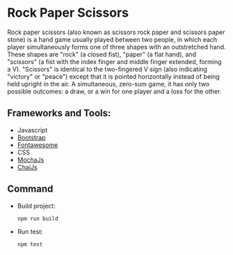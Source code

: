 # Rock Paper Scissors

Rock paper scissors (also known as scissors rock paper and scissors paper stone) is a hand game usually played between two people, in which each player simultaneously forms one of three shapes with an outstretched hand. These shapes are "rock" (a closed fist), "paper" (a flat hand), and "scissors" (a fist with the index finger and middle finger extended, forming a V). "Scissors" is identical to the two-fingered V sign (also indicating "victory" or "peace") except that it is pointed horizontally instead of being held upright in the air. A simultaneous, zero-sum game, it has only two possible outcomes: a draw, or a win for one player and a loss for the other.

## Frameworks and Tools:
* Javascript
* [Bootstrap](https://getbootstrap.com/)
* [Fontawesome](https://fontawesome.com/)
* CSS
* [MochaJs](https://mochajs.org/) 
* [ChaiJs](https://www.chaijs.com/)

## Command
* Build project:
    ```javascript
    npm run build
    ```
* Run test:
  ```javascript
  npm test
  ```
